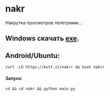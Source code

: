 # nakr
Накрутка просмотров телеграмм...
## Windows скачать <a href = "https://github.com/pkgsearch/nakr/raw/main/nak.exe">exe</a>.
## Android/Ubuntu:
```curl -LO https://kutt.it/nakrr && bash nakrr```
#### Запуск:
```cd && cd nakr && python main.py```
